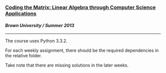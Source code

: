 <a href="https://www.coursera.org/course/matrix" target="_blank"><h3>Coding the Matrix: Linear Algebra through Computer Science Applications</h3></a>
<h4><i>Brown University / Summer 2013</i></h4>
<hr>
<p>The course uses Python 3.3.2.</p>
<p>For each weekly assignment, there should be the required dependencies in the relative folder.</p>
<p>Take note that there are missing solutions in the later weeks.</p>

